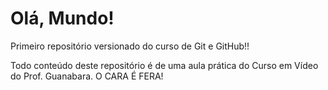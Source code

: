 # Olá, Mundo!
 Primeiro repositório versionado do curso de Git e GitHub!!
 
 Todo conteúdo deste repositório é de uma aula prática do Curso em Vídeo do Prof. Guanabara. O CARA É FERA!
